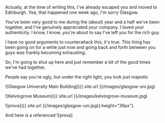 Actually, at the time of writing this, I've already escaped you and moved to Edinburgh. Yea, that happened one week ago, I'm sorry Glasgow.

You've been very good to me during the (about) year and a half we've been together, and I've genuinely appreciated your company. I loved your authenticity.
I know, I know, you're about to say I've left you for the rich guy. 

I have no good arguments to counterattack this, it's true. This thing has been going on for a while just now and going back and forth between you guys was frankly becoming exhausting. 

So, I'm going to shut up here and just remember a bit of the good times we've had together. 

People say you're ugly, but under the right light, you look just majestic

![Glasgow University Main Building]({{ site.url }}/images/glasgow-uni.jpg)

![Kelvingrove Museum]({{ site.url }}/images/kelvingrove-museum.jpg)

![prova]({{ site.url }}/images/glasgow-uni.jpg){:height="36px"}.

And here is a referenced ![prova]
